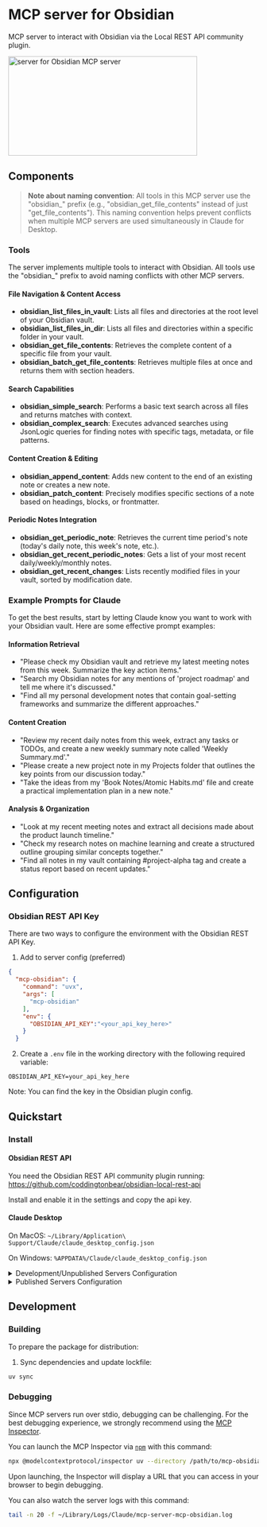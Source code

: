 # MCP server for Obsidian

MCP server to interact with Obsidian via the Local REST API community plugin.

<a href="https://glama.ai/mcp/servers/3wko1bhuek"><img width="380" height="200" src="https://glama.ai/mcp/servers/3wko1bhuek/badge" alt="server for Obsidian MCP server" /></a>

## Components

> **Note about naming convention**: All tools in this MCP server use the "obsidian_" prefix (e.g., "obsidian_get_file_contents" instead of just "get_file_contents"). This naming convention helps prevent conflicts when multiple MCP servers are used simultaneously in Claude for Desktop.

### Tools

The server implements multiple tools to interact with Obsidian. All tools use the "obsidian_" prefix to avoid naming conflicts with other MCP servers.

#### File Navigation & Content Access
- **obsidian_list_files_in_vault**: Lists all files and directories at the root level of your Obsidian vault.
- **obsidian_list_files_in_dir**: Lists all files and directories within a specific folder in your vault.
- **obsidian_get_file_contents**: Retrieves the complete content of a specific file from your vault.
- **obsidian_batch_get_file_contents**: Retrieves multiple files at once and returns them with section headers.

#### Search Capabilities
- **obsidian_simple_search**: Performs a basic text search across all files and returns matches with context.
- **obsidian_complex_search**: Executes advanced searches using JsonLogic queries for finding notes with specific tags, metadata, or file patterns.

#### Content Creation & Editing
- **obsidian_append_content**: Adds new content to the end of an existing note or creates a new note.
- **obsidian_patch_content**: Precisely modifies specific sections of a note based on headings, blocks, or frontmatter.

#### Periodic Notes Integration
- **obsidian_get_periodic_note**: Retrieves the current time period's note (today's daily note, this week's note, etc.).
- **obsidian_get_recent_periodic_notes**: Gets a list of your most recent daily/weekly/monthly notes.
- **obsidian_get_recent_changes**: Lists recently modified files in your vault, sorted by modification date.

### Example Prompts for Claude

To get the best results, start by letting Claude know you want to work with your Obsidian vault. Here are some effective prompt examples:

#### Information Retrieval
- "Please check my Obsidian vault and retrieve my latest meeting notes from this week. Summarize the key action items."
- "Search my Obsidian notes for any mentions of 'project roadmap' and tell me where it's discussed."
- "Find all my personal development notes that contain goal-setting frameworks and summarize the different approaches."

#### Content Creation
- "Review my recent daily notes from this week, extract any tasks or TODOs, and create a new weekly summary note called 'Weekly Summary.md'."
- "Please create a new project note in my Projects folder that outlines the key points from our discussion today."
- "Take the ideas from my 'Book Notes/Atomic Habits.md' file and create a practical implementation plan in a new note."

#### Analysis & Organization
- "Look at my recent meeting notes and extract all decisions made about the product launch timeline."
- "Check my research notes on machine learning and create a structured outline grouping similar concepts together."
- "Find all notes in my vault containing #project-alpha tag and create a status report based on recent updates."

## Configuration

### Obsidian REST API Key

There are two ways to configure the environment with the Obsidian REST API Key. 

1. Add to server config (preferred)

```json
{
  "mcp-obsidian": {
    "command": "uvx",
    "args": [
      "mcp-obsidian"
    ],
    "env": {
      "OBSIDIAN_API_KEY":"<your_api_key_here>"
    }
  }
```

2. Create a `.env` file in the working directory with the following required variable:

```
OBSIDIAN_API_KEY=your_api_key_here
```

Note: You can find the key in the Obsidian plugin config.

## Quickstart

### Install

#### Obsidian REST API

You need the Obsidian REST API community plugin running: https://github.com/coddingtonbear/obsidian-local-rest-api

Install and enable it in the settings and copy the api key.

#### Claude Desktop

On MacOS: `~/Library/Application\ Support/Claude/claude_desktop_config.json`

On Windows: `%APPDATA%/Claude/claude_desktop_config.json`

<details>
  <summary>Development/Unpublished Servers Configuration</summary>
  
```json
{
  "mcpServers": {
    "mcp-obsidian": {
      "command": "uv",
      "args": [
        "--directory",
        "<dir_to>/mcp-obsidian",
        "run",
        "mcp-obsidian"
      ]
    }
  }
}
```
</details>

<details>
  <summary>Published Servers Configuration</summary>
  
```json
{
  "mcpServers": {
    "mcp-obsidian": {
      "command": "uvx",
      "args": [
        "mcp-obsidian"
      ],
      "env": {
        "OBSIDIAN_API_KEY" : "<YOUR_OBSIDIAN_API_KEY>"
      }
    }
  }
}
```
</details>

## Development

### Building

To prepare the package for distribution:

1. Sync dependencies and update lockfile:
```bash
uv sync
```

### Debugging

Since MCP servers run over stdio, debugging can be challenging. For the best debugging
experience, we strongly recommend using the [MCP Inspector](https://github.com/modelcontextprotocol/inspector).

You can launch the MCP Inspector via [`npm`](https://docs.npmjs.com/downloading-and-installing-node-js-and-npm) with this command:

```bash
npx @modelcontextprotocol/inspector uv --directory /path/to/mcp-obsidian run mcp-obsidian
```

Upon launching, the Inspector will display a URL that you can access in your browser to begin debugging.

You can also watch the server logs with this command:

```bash
tail -n 20 -f ~/Library/Logs/Claude/mcp-server-mcp-obsidian.log
```

